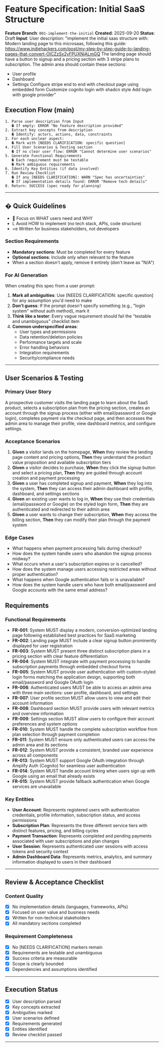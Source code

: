 # Feature Specification: Initial SaaS Structure

**Feature Branch**: `001-implement-the-initial`
**Created**: 2025-09-20
**Status**: Draft
**Input**: User description: "implement the initial saas structure with:
  Modern landing page to this microsaas, following this guide: https://www.indiehackers.com/post/my-step-by-step-guide-to-landing-pages-that-convert-OICZzSx2yFPUXNjALmGQ
  The landing page should have a button to signup and a pricing section with 3 stripe plans to subscription.
  The admin area should contain these sections:
  * User profile
  * Dashboard
  * Settings
Configure stripe end to end with checkout page using embedded form
Customize cognito login with shadcn style
Add login with google provider"

## Execution Flow (main)
```
1. Parse user description from Input
   � If empty: ERROR "No feature description provided"
2. Extract key concepts from description
   � Identify: actors, actions, data, constraints
3. For each unclear aspect:
   � Mark with [NEEDS CLARIFICATION: specific question]
4. Fill User Scenarios & Testing section
   � If no clear user flow: ERROR "Cannot determine user scenarios"
5. Generate Functional Requirements
   � Each requirement must be testable
   � Mark ambiguous requirements
6. Identify Key Entities (if data involved)
7. Run Review Checklist
   � If any [NEEDS CLARIFICATION]: WARN "Spec has uncertainties"
   � If implementation details found: ERROR "Remove tech details"
8. Return: SUCCESS (spec ready for planning)
```

---

## � Quick Guidelines
-  Focus on WHAT users need and WHY
- L Avoid HOW to implement (no tech stack, APIs, code structure)
- =e Written for business stakeholders, not developers

### Section Requirements
- **Mandatory sections**: Must be completed for every feature
- **Optional sections**: Include only when relevant to the feature
- When a section doesn't apply, remove it entirely (don't leave as "N/A")

### For AI Generation
When creating this spec from a user prompt:
1. **Mark all ambiguities**: Use [NEEDS CLARIFICATION: specific question] for any assumption you'd need to make
2. **Don't guess**: If the prompt doesn't specify something (e.g., "login system" without auth method), mark it
3. **Think like a tester**: Every vague requirement should fail the "testable and unambiguous" checklist item
4. **Common underspecified areas**:
   - User types and permissions
   - Data retention/deletion policies
   - Performance targets and scale
   - Error handling behaviors
   - Integration requirements
   - Security/compliance needs

---

## User Scenarios & Testing

### Primary User Story
A prospective customer visits the landing page to learn about the SaaS product, selects a subscription plan from the pricing section, creates an account through the signup process (either with email/password or Google login), completes payment via the checkout page, and then accesses the admin area to manage their profile, view dashboard metrics, and configure settings.

### Acceptance Scenarios
1. **Given** a visitor lands on the homepage, **When** they review the landing page content and pricing options, **Then** they understand the product value proposition and available subscription tiers
2. **Given** a visitor decides to purchase, **When** they click the signup button and select a pricing plan, **Then** they are guided through account creation and payment processing
3. **Given** a user has completed signup and payment, **When** they log into the system, **Then** they can access their admin dashboard with profile, dashboard, and settings sections
4. **Given** an existing user wants to log in, **When** they use their credentials (email/password or Google) on the styled login form, **Then** they are authenticated and redirected to their admin area
5. **Given** a user wants to change their subscription, **When** they access the billing section, **Then** they can modify their plan through the payment system

### Edge Cases
- What happens when payment processing fails during checkout?
- How does the system handle users who abandon the signup process midway?
- What occurs when a user's subscription expires or is cancelled?
- How does the system manage users accessing restricted areas without proper authentication?
- What happens when Google authentication fails or is unavailable?
- How does the system handle users who have both email/password and Google accounts with the same email address?

## Requirements

### Functional Requirements
- **FR-001**: System MUST display a modern, conversion-optimized landing page following established best practices for SaaS marketing
- **FR-002**: Landing page MUST include a clear signup button prominently displayed for user registration
- **FR-003**: System MUST present three distinct subscription plans in a pricing section with clear feature differentiation
- **FR-004**: System MUST integrate with payment processing to handle subscription payments through embedded checkout forms
- **FR-005**: System MUST provide user authentication with custom-styled login forms matching the application design, supporting both email/password and Google OAuth login
- **FR-006**: Authenticated users MUST be able to access an admin area with three main sections: user profile, dashboard, and settings
- **FR-007**: User profile section MUST allow users to view and edit their account information
- **FR-008**: Dashboard section MUST provide users with relevant metrics and overview information
- **FR-009**: Settings section MUST allow users to configure their account preferences and system options
- **FR-010**: System MUST handle the complete subscription workflow from plan selection through payment completion
- **FR-011**: System MUST ensure only authenticated users can access the admin area and its sections
- **FR-012**: System MUST provide a consistent, branded user experience across all components
- **FR-013**: System MUST support Google OAuth integration through Amplify Auth (Cognito) for seamless user authentication
- **FR-014**: System MUST handle account linking when users sign up with Google using an email that already exists
- **FR-015**: System MUST provide fallback authentication when Google services are unavailable

### Key Entities
- **User Account**: Represents registered users with authentication credentials, profile information, subscription status, and access permissions
- **Subscription Plan**: Represents the three different service tiers with distinct features, pricing, and billing cycles
- **Payment Transaction**: Represents completed and pending payments associated with user subscriptions and plan changes
- **User Session**: Represents authenticated user sessions with access tokens and security context
- **Admin Dashboard Data**: Represents metrics, analytics, and summary information displayed to users in their dashboard

---

## Review & Acceptance Checklist

### Content Quality
- [x] No implementation details (languages, frameworks, APIs)
- [x] Focused on user value and business needs
- [x] Written for non-technical stakeholders
- [x] All mandatory sections completed

### Requirement Completeness
- [x] No [NEEDS CLARIFICATION] markers remain
- [x] Requirements are testable and unambiguous
- [x] Success criteria are measurable
- [x] Scope is clearly bounded
- [x] Dependencies and assumptions identified

---

## Execution Status

- [x] User description parsed
- [x] Key concepts extracted
- [x] Ambiguities marked
- [x] User scenarios defined
- [x] Requirements generated
- [x] Entities identified
- [x] Review checklist passed

---